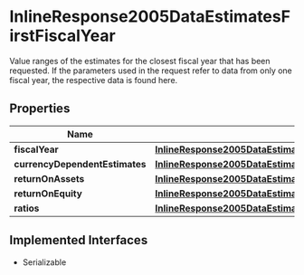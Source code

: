 

# InlineResponse2005DataEstimatesFirstFiscalYear

Value ranges of the estimates for the closest fiscal year that has been requested. If the parameters used in the request refer to data from only one fiscal year, the respective data is found here.

## Properties

Name | Type | Description | Notes
------------ | ------------- | ------------- | -------------
**fiscalYear** | [**InlineResponse2005DataEstimatesFirstFiscalYearFiscalYear**](InlineResponse2005DataEstimatesFirstFiscalYearFiscalYear.md) |  |  [optional]
**currencyDependentEstimates** | [**InlineResponse2005DataEstimatesFirstFiscalYearCurrencyDependentEstimates**](InlineResponse2005DataEstimatesFirstFiscalYearCurrencyDependentEstimates.md) |  |  [optional]
**returnOnAssets** | [**InlineResponse2005DataEstimatesFirstFiscalYearReturnOnAssets**](InlineResponse2005DataEstimatesFirstFiscalYearReturnOnAssets.md) |  |  [optional]
**returnOnEquity** | [**InlineResponse2005DataEstimatesFirstFiscalYearReturnOnEquity**](InlineResponse2005DataEstimatesFirstFiscalYearReturnOnEquity.md) |  |  [optional]
**ratios** | [**InlineResponse2005DataEstimatesFirstFiscalYearRatios**](InlineResponse2005DataEstimatesFirstFiscalYearRatios.md) |  |  [optional]


## Implemented Interfaces

* Serializable


